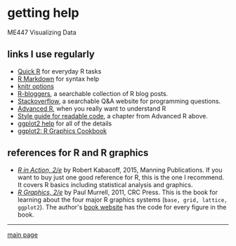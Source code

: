 
getting help
============

ME447 Visualizing Data

links I use regularly
---------------------

-   [Quick R](http://www.statmethods.net/) for everyday R tasks
-   [R Markdown](http://rmarkdown.rstudio.com/) for syntax help
-   [knitr options](http://yihui.name/knitr/options/)
-   [R-bloggers](https://www.r-bloggers.com/), a searchable collection of R blog posts.
-   [Stackoverflow](http://stackoverflow.com/questions/tagged/r), a searchable Q&A website for programming questions.
-   [Advanced R](http://adv-r.had.co.nz/), when you really want to understand R
-   [Style guide for readable code](http://adv-r.had.co.nz/Style.html), a chapter from Advanced R above.
-   [ggplot2 help](http://docs.ggplot2.org/current/index.html) for all of the details
-   [ggplot2: R Graphics Cookbook](http://www.cookbook-r.com/Graphs/)

references for R and R graphics
-------------------------------

-   [*R in Action, 2/e*](https://www.manning.com/books/r-in-action-second-edition) by Robert Kabacoff, 2015, Manning Publications. If you want to buy just one good reference for R, this is the one I recommend. It covers R basics including statistical analysis and graphics.
-   [*R Graphics, 2/e*](https://www.crcpress.com/R-Graphics-Second-Edition/Murrell/p/book/9781439831762) by Paul Murrell, 2011, CRC Press. This is the book for learning about the four major R graphics systems (`base, grid, lattice, ggplot2`). The author's [book website](https://www.stat.auckland.ac.nz/~paul/RG2e/) has the code for every figure in the book.

------------------------------------------------------------------------

[main page](../README.md)
